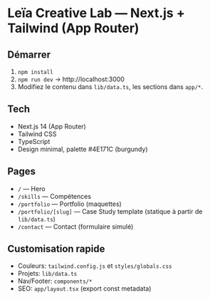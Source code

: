 # Leïa Creative Lab — Next.js + Tailwind (App Router)

## Démarrer
1. `npm install`
2. `npm run dev` → http://localhost:3000
3. Modifiez le contenu dans `lib/data.ts`, les sections dans `app/*`.

## Tech
- Next.js 14 (App Router)
- Tailwind CSS
- TypeScript
- Design minimal, palette #4E171C (burgundy)

## Pages
- `/` — Hero
- `/skills` — Compétences
- `/portfolio` — Portfolio (maquettes)
- `/portfolio/[slug]` — Case Study template (statique à partir de `lib/data.ts`)
- `/contact` — Contact (formulaire simulé)

## Customisation rapide
- Couleurs: `tailwind.config.js` et `styles/globals.css`
- Projets: `lib/data.ts`
- Nav/Footer: `components/*`
- SEO: `app/layout.tsx` (export const metadata)